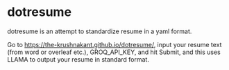 # dotresume

dotresume is an attempt to standardize resume in a yaml format.

Go to https://the-krushnakant.github.io/dotresume/, input your resume text (from word or overleaf etc.), GROQ_API_KEY,
and 
hit Submit, and this uses LLAMA to output your resume in standard format.
